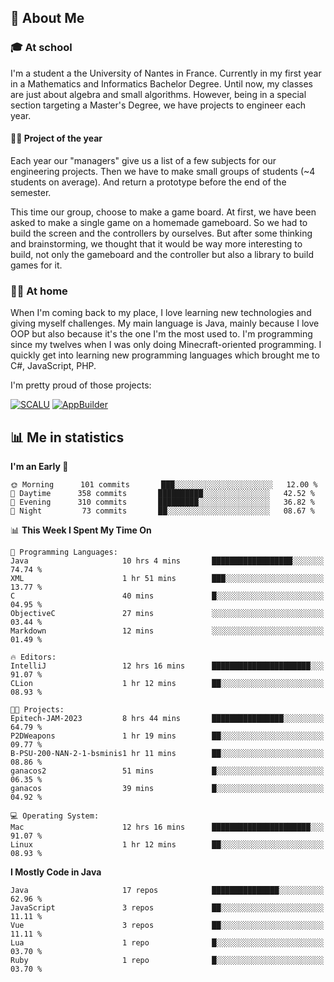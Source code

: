 ## 👀 About Me

### 🎓 At school

I'm a student a the University of Nantes in France. Currently in my first year in a Mathematics and Informatics Bachelor Degree. Until now, my classes are just about algebra and small algorithms. However, being in a special section targeting a Master's Degree, we have projects to engineer each year. 

#### 🔧🔬 Project of the year

Each year our "managers" give us a list of a few subjects for our engineering projects. Then we have to make small groups of students (~4 students on average). And return a prototype before the end of the semester.

This time our group, choose to make a game board. At first, we have been asked to make a single game on a homemade gameboard. So we had to build the screen and the controllers by ourselves. 
But after some thinking and brainstorming, we thought that it would be way more interesting to build, not only the gameboard and the controller but also a library to build games for it.

### 👨‍💻 At home

When I'm coming back to my place, I love learning new technologies and giving myself challenges. My main language is Java, mainly because I love OOP but also because it's the one I'm the most used to. I'm programming since my twelves when I was only doing Minecraft-oriented programming.  I quickly get into learning new programming languages which brought me to C#, JavaScript, PHP. 

I'm pretty proud of those projects:

[![SCALU](https://github-readme-stats.vercel.app/api/pin?username=renardfute&repo=SCALU)](https://github.com/renardfute/scalu)
[![AppBuilder](https://github-readme-stats.vercel.app/api/pin?username=pulsedev2&repo=AppBuilder)](https://github.com/pulsedev2/AppBuilder)

## 📊 Me in statistics
<!--START_SECTION:waka-->
**I'm an Early 🐤** 

```text
🌞 Morning      101 commits       ███░░░░░░░░░░░░░░░░░░░░░░   12.00 % 
🌆 Daytime      358 commits       ██████████░░░░░░░░░░░░░░░   42.52 % 
🌃 Evening      310 commits       █████████░░░░░░░░░░░░░░░░   36.82 % 
🌙 Night         73 commits       ██░░░░░░░░░░░░░░░░░░░░░░░   08.67 % 

```


📊 **This Week I Spent My Time On** 

```text
💬 Programming Languages: 
Java                     10 hrs 4 mins       ██████████████████░░░░░░░   74.74 % 
XML                      1 hr 51 mins        ███░░░░░░░░░░░░░░░░░░░░░░   13.77 % 
C                        40 mins             █░░░░░░░░░░░░░░░░░░░░░░░░   04.95 % 
ObjectiveC               27 mins             ░░░░░░░░░░░░░░░░░░░░░░░░░   03.44 % 
Markdown                 12 mins             ░░░░░░░░░░░░░░░░░░░░░░░░░   01.49 % 

🔥 Editors: 
IntelliJ                 12 hrs 16 mins      ██████████████████████░░░   91.07 % 
CLion                    1 hr 12 mins        ██░░░░░░░░░░░░░░░░░░░░░░░   08.93 % 

🐱‍💻 Projects: 
Epitech-JAM-2023         8 hrs 44 mins       ████████████████░░░░░░░░░   64.79 % 
P2DWeapons               1 hr 19 mins        ██░░░░░░░░░░░░░░░░░░░░░░░   09.77 % 
B-PSU-200-NAN-2-1-bsminis1 hr 11 mins        ██░░░░░░░░░░░░░░░░░░░░░░░   08.86 % 
ganacos2                 51 mins             █░░░░░░░░░░░░░░░░░░░░░░░░   06.35 % 
ganacos                  39 mins             █░░░░░░░░░░░░░░░░░░░░░░░░   04.92 % 

💻 Operating System: 
Mac                      12 hrs 16 mins      ██████████████████████░░░   91.07 % 
Linux                    1 hr 12 mins        ██░░░░░░░░░░░░░░░░░░░░░░░   08.93 % 

```

**I Mostly Code in Java** 

```text
Java                     17 repos            ███████████████░░░░░░░░░░   62.96 % 
JavaScript               3 repos             ██░░░░░░░░░░░░░░░░░░░░░░░   11.11 % 
Vue                      3 repos             ██░░░░░░░░░░░░░░░░░░░░░░░   11.11 % 
Lua                      1 repo              █░░░░░░░░░░░░░░░░░░░░░░░░   03.70 % 
Ruby                     1 repo              █░░░░░░░░░░░░░░░░░░░░░░░░   03.70 % 

```



<!--END_SECTION:waka-->
